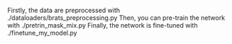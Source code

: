Firstly, the data are preprocessed with ./dataloaders/brats_preprocessing.py
Then, you can pre-train the network with ./pretrin_mask_mix.py
Finally, the network is fine-tuned with ./finetune_my_model.py
